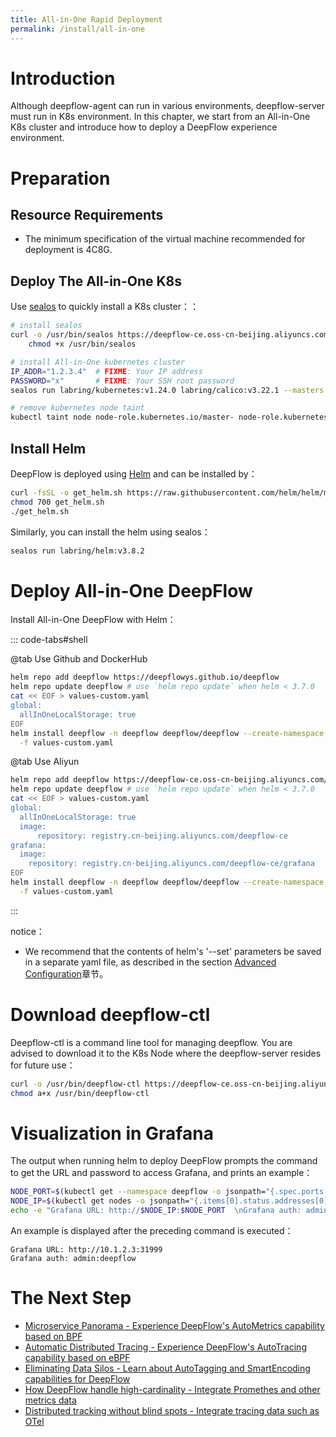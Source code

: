 ```yaml
---
title: All-in-One Rapid Deployment
permalink: /install/all-in-one
---
```


# Introduction

Although deepflow-agent can run in various environments, deepflow-server must run in K8s environment. In this chapter, we start from an All-in-One K8s cluster and introduce how to deploy a DeepFlow experience environment.


# Preparation

## Resource Requirements

- The minimum specification of the virtual machine recommended for deployment is 4C8G.

## Deploy The All-in-One K8s

Use [sealos](https://github.com/labring/sealos)  to quickly install a K8s cluster：：

```bash
# install sealos
curl -o /usr/bin/sealos https://deepflow-ce.oss-cn-beijing.aliyuncs.com/sealos/sealos && \
    chmod +x /usr/bin/sealos

# install All-in-One kubernetes cluster
IP_ADDR="1.2.3.4"  # FIXME: Your IP address
PASSWORD="x"       # FIXME: Your SSH root password
sealos run labring/kubernetes:v1.24.0 labring/calico:v3.22.1 --masters $IP_ADDR -p $PASSWORD

# remove kubernetes node taint
kubectl taint node node-role.kubernetes.io/master- node-role.kubernetes.io/control-plane- --all
```

## Install Helm

DeepFlow is deployed using [Helm](https://helm.sh/) and can be installed by：
```bash
curl -fsSL -o get_helm.sh https://raw.githubusercontent.com/helm/helm/main/scripts/get-helm-3
chmod 700 get_helm.sh
./get_helm.sh
```

Similarly, you can install the helm using sealos：
```bash
sealos run labring/helm:v3.8.2
```

# Deploy All-in-One DeepFlow

Install All-in-One DeepFlow with Helm：

::: code-tabs#shell

@tab Use Github and DockerHub

```bash
helm repo add deepflow https://deepflowys.github.io/deepflow
helm repo update deepflow # use `helm repo update` when helm < 3.7.0
cat << EOF > values-custom.yaml
global:
  allInOneLocalStorage: true
EOF
helm install deepflow -n deepflow deepflow/deepflow --create-namespace \
  -f values-custom.yaml
```

@tab Use Aliyun

```bash
helm repo add deepflow https://deepflow-ce.oss-cn-beijing.aliyuncs.com/chart/stable
helm repo update deepflow # use `helm repo update` when helm < 3.7.0
cat << EOF > values-custom.yaml
global:
  allInOneLocalStorage: true
  image:
      repository: registry.cn-beijing.aliyuncs.com/deepflow-ce
grafana:
  image:
    repository: registry.cn-beijing.aliyuncs.com/deepflow-ce/grafana
EOF
helm install deepflow -n deepflow deepflow/deepflow --create-namespace \
  -f values-custom.yaml
```

:::

notice：
- We recommend that the contents of helm's '--set' parameters be saved in a separate yaml file, as described in the section [Advanced Configuration](#)章节。

# Download deepflow-ctl

Deepflow-ctl is a command line tool for managing deepflow. You are advised to download it to the K8s Node where the deepflow-server resides for future use：
```bash
curl -o /usr/bin/deepflow-ctl https://deepflow-ce.oss-cn-beijing.aliyuncs.com/bin/ctl/stable/linux/$(arch | sed 's|x86_64|amd64|' | sed 's|aarch64|arm64|')/deepflow-ctl
chmod a+x /usr/bin/deepflow-ctl
```

# Visualization in Grafana

The output when running helm to deploy DeepFlow prompts the command to get the URL and password to access Grafana, and prints an example：
```bash
NODE_PORT=$(kubectl get --namespace deepflow -o jsonpath="{.spec.ports[0].nodePort}" services deepflow-grafana)
NODE_IP=$(kubectl get nodes -o jsonpath="{.items[0].status.addresses[0].address}")
echo -e "Grafana URL: http://$NODE_IP:$NODE_PORT  \nGrafana auth: admin:deepflow"
```

An example is displayed after the preceding command is executed：
```text
Grafana URL: http://10.1.2.3:31999
Grafana auth: admin:deepflow
```

# The Next Step

- [Microservice Panorama - Experience DeepFlow's AutoMetrics capability based on BPF](../auto-metrics/metrics-without-instrumentation/)
- [Automatic Distributed Tracing - Experience DeepFlow's AutoTracing capability based on eBPF](../auto-tracing/tracing-without-instrumentation/)
- [Eliminating Data Silos - Learn about AutoTagging and SmartEncoding capabilities for DeepFlow](../auto-tagging/elimilate-data-silos/)
- [How DeepFlow handle high-cardinality - Integrate Promethes and other metrics data](../agent-integration/metrics/metrics-auto-tagging/)
- [Distributed tracking without blind spots - Integrate tracing data such as OTel](../agent-integration/tracing/tracing-without-blind-spot/)
